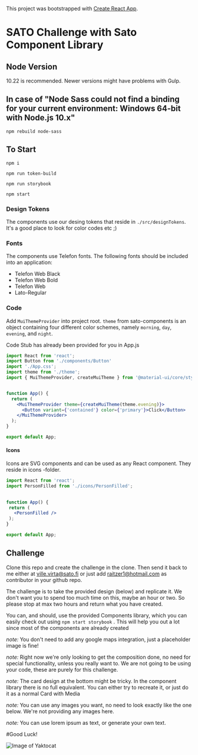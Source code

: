 This project was bootstrapped with [Create React App](https://github.com/facebook/create-react-app).

# SATO Challenge with Sato Component Library

## Node Version
10.22 is recommended. Newer versions might have problems with Gulp.

## In case of "Node Sass could not find a binding for your current environment: Windows 64-bit with Node.js 10.x"
`npm rebuild node-sass`

## To Start
`npm i`

`npm run token-build`

`npm run storybook`

`npm start`

### Design Tokens
The components use our desing tokens that reside in `./src/designTokens`. It's a good place to look for color codes etc ;)

### Fonts

The components use Telefon fonts. The following fonts should be included into an application: 

* Telefon Web Black
* Telefon Web Bold
* Telefon Web
* Lato-Regular

### Code

Add `MuiThemeProvider` into project root. `theme` from sato-components is an object containing four different color schemes, namely `morning`, `day`, `evening`, and `night`. 

Code Stub has already been provided for you in App.js

```jsx
import React from 'react';
import Button from './components/Button'
import './App.css';
import theme from './theme';
import { MuiThemeProvider, createMuiTheme } from '@material-ui/core/styles';


function App() {
  return (
    <MuiThemeProvider theme={createMuiTheme(theme.evening)}>
      <Button variant={'contained'} color={'primary'}>Click</Button>
    </MuiThemeProvider>
  );
}

export default App;
```

#### Icons

Icons are SVG components and can be used as any React component. They reside in icons -folder. 

```jsx
import React from 'react';
import PersonFilled from './icons/PersonFilled';
 

function App() {
 return (
   <PersonFilled />
 );
}

export default App;
```

## Challenge

Clone this repo and create the challenge in the clone. Then send it back to me either at ville.virta@sato.fi or just add raitzer1@hotmail.com as contributor in your github repo.

The challenge is to take the provided design (below) and replicate it. We don't want you to spend too much time on this, maybe an hour or two. So please stop at max two hours and return what you have created.

You can, and should, use the provided Components library, which you can easily check out using `npm start storybook` . This will help you out a lot since most of the components are already created

*note:* You don't need to add any google maps integration, just a placeholder image is fine!

*note:* Right now we're only looking to get the composition done, no need for special functionality, unless you really want to. We are not going to be using your code, these are purely for this challenge.

*note:* The card design at the bottom might be tricky. In the component library there is no full equivalent. You can either try to recreate it, or just do it as a normal Card with Media

*note:* You can use any images you want, no need to look exactly like the one below. We're not providing any images here.

*note:* You can use lorem ipsum as text, or generate your own text.

#Good Luck!

![Image of Yaktocat](./static/Find%20a%20home%20-%20Area%20-%201440.png)


